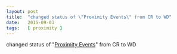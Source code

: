 ```yaml
---
layout: post
title:  "changed status of \"Proximity Events\" from CR to WD"
date:   2015-09-03
tags:   [ proximity ]
---
```


changed status of "[Proximity Events](/spec/proximity)" from CR to WD

